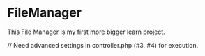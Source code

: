 # FileManager
This File Manager is my first more bigger learn project. 

// Need advanced settings in controller.php (#3, #4) for execution.
